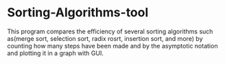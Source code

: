 # Sorting-Algorithms-tool
This program compares the efficiency of several sorting algorithms such as(merge sort, selection sort, radix rosrt, insertion sort, and more) by counting how many steps have been made and by the asymptotic notation and plotting it in a graph with GUI.
